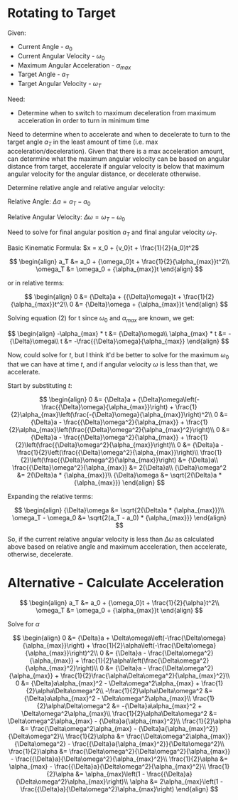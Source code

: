 # Rotating to Target

Given:
- Current Angle - $a_0$
- Current Angular Velocity - $\omega_0$
- Maximum Angular Acceleration - $\alpha_{max}$
- Target Angle - $a_T$
- Target Angular Velocity - $\omega_T$

Need:
-  Determine when to switch to maximum deceleration from maximum acceleration in order to turn in minimum time

Need to determine when to accelerate and when to decelerate to turn to the target angle $a_T$ in the least amount of time (i.e. max acceleration/deceleration). Given that there is a max acceleration amount, can determine what the maximum angular velocity can be based on angular distance from target, accelerate if angular velocity is below that maximum angular velocity for the angular distance, or decelerate otherwise.

Determine relative angle and relative angular velocity:

Relative Angle: ${\Delta}a = a_T - a_0$

Relative Angular Velocity: ${\Delta}\omega = \omega_T - \omega_0$

Need to solve for final angular position $a_T$ and final angular velocity $\omega_T$.

Basic Kinematic Formula: $x = x_0 + {v_0}t + \frac{1}{2}{a_0}t^2$

$$
\begin{align}
a_T &= a_0 + {\omega_0}t + \frac{1}{2}{\alpha_{max}}t^2\\
\omega_T &= \omega_0 + {\alpha_{max}}t
\end{align}
$$

or in relative terms:

$$
\begin{align}
0 &= {\Delta}a + {{\Delta}\omega}t + \frac{1}{2}{\alpha_{max}}t^2\\
0 &= {\Delta}\omega + {\alpha_{max}}t
\end{align}
$$

Solving equation (2) for t since $\omega_0$ and $\alpha_{max}$ are known, we get:

$$
\begin{align}
-\alpha_{max} * t &= {\Delta}\omega\\
\alpha_{max} * t &= -{\Delta}\omega\\
t &= -\frac{{\Delta}\omega}{\alpha_{max}}
\end{align}
$$

Now, could solve for $t$, but I think it'd be better to solve for the maximum $\omega_0$ that we can have at time $t$, and if angular velocity $\omega$ is less than that, we accelerate.

Start by substituting $t$:

$$
\begin{align}
0 &= {\Delta}a + {\Delta}\omega\left(-\frac{{\Delta}\omega}{\alpha_{max}}\right) + \frac{1}{2}\alpha_{max}\left(\frac{-{\Delta}\omega}{\alpha_{max}}\right)^2\\
0 &= {\Delta}a - \frac{{\Delta}\omega^2}{\alpha_{max}} + \frac{1}{2}\alpha_{max}\left(\frac{{\Delta}\omega^2}{\alpha_{max}^2}\right)\\
0 &= {\Delta}a - \frac{{\Delta}\omega^2}{\alpha_{max}} + \frac{1}{2}\left(\frac{{\Delta}\omega^2}{\alpha_{max}}\right)\\
0 &= {\Delta}a - \frac{1}{2}\left(\frac{{\Delta}\omega^2}{\alpha_{max}}\right)\\
\frac{1}{2}\left(\frac{{\Delta}\omega^2}{\alpha_{max}}\right) &= {\Delta}a\\
\frac{{\Delta}\omega^2}{\alpha_{max}} &= 2{\Delta}a\\
{\Delta}\omega^2 &= 2{\Delta}a * {\alpha_{max}}\\
{\Delta}\omega &= \sqrt{2{\Delta}a * {\alpha_{max}}}
\end{align}
$$

Expanding the relative terms:

$$
\begin{align}
{\Delta}\omega &= \sqrt{2{\Delta}a * {\alpha_{max}}}\\
\omega_T - \omega_0 &= \sqrt{2(a_T - a_0) * {\alpha_{max}}}
\end{align}
$$

So, if the current relative angular velocity is less than ${\Delta}\omega$ as calculated above based on relative angle and maximum acceleration, then accelerate, otherwise, decelerate.

# Alternative - Calculate Acceleration

$$
\begin{align}
a_T &= a_0 + {\omega_0}t + \frac{1}{2}{\alpha}t^2\\
\omega_T &= \omega_0 + {\alpha_{max}}t
\end{align}
$$

Solve for $\alpha$

$$
\begin{align}
0 &= {\Delta}a + \Delta\omega\left(-\frac{\Delta\omega}{\alpha_{max}}\right) + \frac{1}{2}\alpha\left(-\frac{\Delta\omega}{\alpha_{max}}\right)^2\\
0 &= {\Delta}a - \frac{\Delta\omega^2}{\alpha_{max}} + \frac{1}{2}\alpha\left(\frac{\Delta\omega^2}{\alpha_{max}^2}\right)\\
0 &= {\Delta}a - \frac{\Delta\omega^2}{\alpha_{max}} + \frac{1}{2}\frac{\alpha\Delta\omega^2}{\alpha_{max}^2}\\
0 &= {\Delta}a\alpha_{max}^2 - \Delta\omega^2\alpha_{max} + \frac{1}{2}\alpha\Delta\omega^2\\
-\frac{1}{2}\alpha\Delta\omega^2 &= {\Delta}a\alpha_{max}^2 - \Delta\omega^2\alpha_{max}\\
\frac{1}{2}\alpha\Delta\omega^2 &= -{\Delta}a\alpha_{max}^2 + \Delta\omega^2\alpha_{max}\\
\frac{1}{2}\alpha\Delta\omega^2 &= \Delta\omega^2\alpha_{max} - {\Delta}a{\alpha_{max}^2}\\
\frac{1}{2}\alpha &= \frac{\Delta\omega^2\alpha_{max} - {\Delta}a{\alpha_{max}^2}}{\Delta\omega^2}\\
\frac{1}{2}\alpha &= \frac{\Delta\omega^2\alpha_{max}}{\Delta\omega^2} - \frac{{\Delta}a{\alpha_{max}^2}}{\Delta\omega^2}\\
\frac{1}{2}\alpha &= \frac{\Delta\omega^2}{\Delta\omega^2}{\alpha_{max}} - \frac{{\Delta}a}{\Delta\omega^2}{\alpha_{max}^2}\\
\frac{1}{2}\alpha &= \alpha_{max} - \frac{{\Delta}a}{\Delta\omega^2}{\alpha_{max}^2}\\
\frac{1}{2}\alpha &= \alpha_{max}\left(1 - \frac{{\Delta}a}{\Delta\omega^2}\alpha_{max}\right)\\
\alpha &= 2\alpha_{max}\left(1 - \frac{{\Delta}a}{\Delta\omega^2}\alpha_{max}\right)
\end{align}
$$
